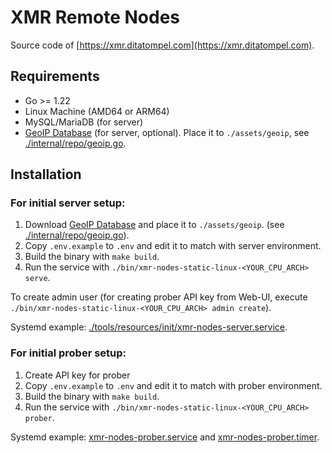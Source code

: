 # XMR Remote Nodes

Source code of [https://xmr.ditatompel.com](https://xmr.ditatompel.com).

## Requirements

- Go >= 1.22
- Linux Machine (AMD64 or ARM64)
- MySQL/MariaDB (for server)
- [GeoIP Database](https://dev.maxmind.com/geoip/geoip2/geolite2/) (for server, optional). Place it to `./assets/geoip`, see [./internal/repo/geoip.go](./internal/repo/geoip.go).

## Installation

### For initial server setup:

1. Download [GeoIP Database](https://dev.maxmind.com/geoip/geoip2/geolite2/) and place it to `./assets/geoip`. (see [./internal/repo/geoip.go](./internal/repo/geoip.go)).
2. Copy `.env.example` to `.env` and edit it to match with server environment.
3. Build the binary with `make build`.
4. Run the service with `./bin/xmr-nodes-static-linux-<YOUR_CPU_ARCH> serve`.

To create admin user (for creating prober API key from Web-UI, execute `./bin/xmr-nodes-static-linux-<YOUR_CPU_ARCH> admin create`).

Systemd example: [./tools/resources/init/xmr-nodes-server.service](./tools/resources/init/xmr-nodes-server.service).

### For initial prober setup:

1. Create API key for prober
2. Copy `.env.example` to `.env` and edit it to match with prober environment.
3. Build the binary with `make build`.
4. Run the service with `./bin/xmr-nodes-static-linux-<YOUR_CPU_ARCH> prober`.

Systemd example: [xmr-nodes-prober.service](./tools/resources/init/xmr-nodes-prober.service) and [xmr-nodes-prober.timer](./tools/resources/init/xmr-nodes-prober.timer).

